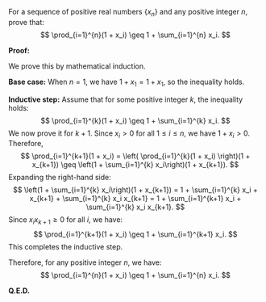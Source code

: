 For a sequence of positive real numbers $\{x_n\}$ and any positive integer $n$, prove that:
$$
\prod_{i=1}^{n}(1 + x_i) \geq 1 + \sum_{i=1}^{n} x_i.
$$

**Proof:**

We prove this by mathematical induction.

**Base case:** When $n = 1$, we have $1+x_1 = 1+x_1$, so the inequality holds.

**Inductive step:** Assume that for some positive integer $k$, the inequality holds:
$$
\prod_{i=1}^{k}(1 + x_i) \geq 1 + \sum_{i=1}^{k} x_i.
$$
We now prove it for $k+1$. Since $x_i > 0$ for all $1 \leq i \leq n$, we have $1 + x_i > 0$. Therefore,
$$
\prod_{i=1}^{k+1}(1 + x_i) = \left( \prod_{i=1}^{k}(1 + x_i) \right)(1 + x_{k+1}) \geq \left(1 + \sum_{i=1}^{k} x_i\right)(1 + x_{k+1}).
$$
Expanding the right-hand side:
$$
\left(1 + \sum_{i=1}^{k} x_i\right)(1 + x_{k+1}) = 1 + \sum_{i=1}^{k} x_i + x_{k+1} + \sum_{i=1}^{k} x_i x_{k+1} = 1 + \sum_{i=1}^{k+1} x_i + \sum_{i=1}^{k} x_i x_{k+1}.
$$
Since $x_i x_{k+1} \geq 0$ for all $i$, we have:
$$
\prod_{i=1}^{k+1}(1 + x_i) \geq 1 + \sum_{i=1}^{k+1} x_i.
$$
This completes the inductive step.

Therefore, for any positive integer $n$, we have:
$$
\prod_{i=1}^{n}(1 + x_i) \geq 1 + \sum_{i=1}^{n} x_i.
$$

**Q.E.D.**